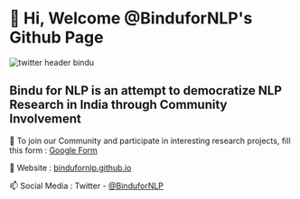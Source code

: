 # 👋 Hi, Welcome @BinduforNLP's Github Page

![twitter header bindu](https://github.com/BinduforNLP/BinduforNLP/assets/137705635/eb68d714-d0ed-4619-82c9-e1a4da4e11bc)

## Bindu for NLP is an attempt to democratize NLP Research in India through Community Involvement


🌱 To join our Community and participate in interesting research projects, fill this form : [Google Form](https://forms.gle/WZUrt5ANfgArDHzy5) 

💞️ Website : [bindufornlp.github.io](https://bindufornlp.github.io/) 

📫 Social Media : Twitter - [@BinduforNLP](https://twitter.com/BinduforNLP) 
